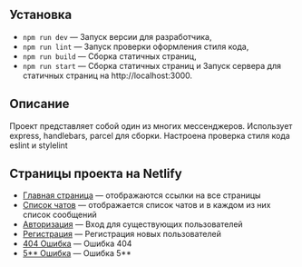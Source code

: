 ## Установка

- `npm run dev` — Запуск версии для разработчика,
- `npm run lint` — Запуск проверки оформления стиля кода,
- `npm run build` — Сборка статичных страниц,
- `npm run start` — Сборка статичных страниц и Запуск сервера для статичных страниц на http://localhost:3000.

## Описание

Проект представляет собой один из многих мессенджеров. Использует express, handlebars, parcel для сборки.
Настроена проверка стиля кода eslint и stylelint

## Страницы проекта на Netlify
- [Главная страница](https://elaborate-paprenjak-e0ca12.netlify.app/index.html) — отображаются ссылки на все страницы
- [Список чатов](https://elaborate-paprenjak-e0ca12.netlify.app/chats.html) — отображается список чатов и в каждом из них список сообщений
- [Авторизация](https://elaborate-paprenjak-e0ca12.netlify.app/signin.html) — Вход для существующих пользователей
- [Регистрация](https://elaborate-paprenjak-e0ca12.netlify.app/signup.html) — Регистрация новых пользователей
- [404 Ошибка](https://elaborate-paprenjak-e0ca12.netlify.app/404.html) — Ошибка 404
- [5** Ошибка](https://elaborate-paprenjak-e0ca12.netlify.app/500.html) — Ошибка 5**